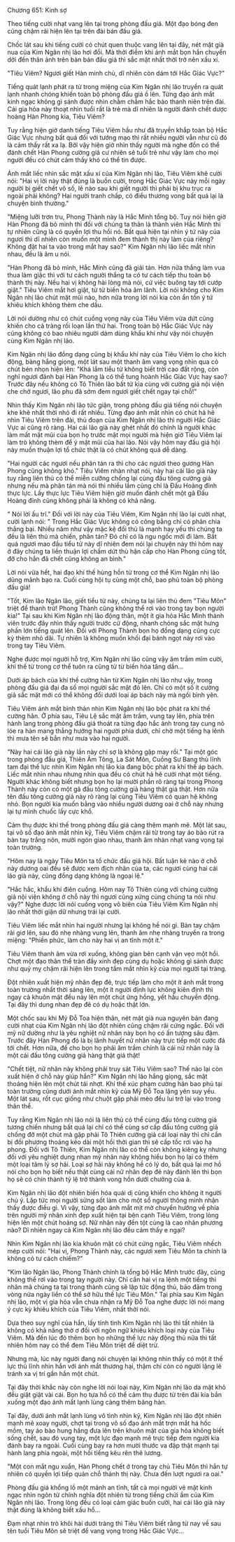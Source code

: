 




Chương 651: Kinh sợ


Theo tiếng cười nhạt vang lên tại trong phòng đấu giá. Một đạo bóng đen cũng chậm rãi hiện lên tại trên đài bán đấu giá.

Chốc lát sau khi tiếng cười có chút quen thuộc vang lên tại đây, nét mặt già nua của Kim Ngân nhị lão hơi đổi. Mà thời điểm khi ánh mắt bọn hắn chuyển dời đến thân ảnh trên bàn bán đấu giá thì sắc mặt nhất thời trở nên xấu xí.

"Tiêu Viêm? Ngươi giết Hàn minh chủ, dĩ nhiên còn dám tới Hắc Giác Vực?"

Tiếng quát lạnh phát ra từ trong miệng của Kim Ngân nhị lão truyền ra quát lạnh nhanh chóng khiến toàn bộ phòng đấu giá ồ lên. Từng đạo ánh mắt kinh ngạc không gì sánh được nhìn chằm chằm hắc bào thanh niên trên đài. Cái gia hỏa này thoạt nhìn tuổi rất là trẻ mà dĩ nhiên là người đánh chết dược hoàng Hàn Phong kia, Tiêu Viêm?

Tuy rằng hiện giờ danh tiếng Tiêu Viêm hầu như đã truyền khắp toàn bộ Hắc Giác Vực nhưng bất quá đối với tướng mạo thì rất nhiều người vẫn như cũ đó là cảm thấy rất xa lạ. Bởi vậy hiện giờ nhìn thấy người mà nghe đồn có thể đánh chết Hàn Phong cường giả cư nhiên sẽ tuổi trẻ như vậy làm cho mọi người đều có chút cảm thấy khó có thể tin được.

Ánh mắt liếc nhìn sắc mặt xấu xí của Kim Ngân nhị lão, Tiêu Viêm khẽ cười nói: "Hai vị lời này thật đúng là buồn cười, trong Hắc Giác Vực này mỗi ngày người bị giết chết vô số, lẽ nào sau khi giết người thì phải bị khu trục ra ngoài phải không? Hai người tranh chấp, có điều thương vong bất quá lại là chuyện bình thường."

"Miệng lưỡi trơn tru, Phong Thành này là Hắc Minh tổng bộ. Tuy nói hiện giờ Hàn Phong đã bỏ mình thì đối với chúng ta thân là thành viên Hắc Minh thì tự nhiên cũng là có quyền lợi thu hồi nó. Bất quá hiện tại nhìn ý tứ này của ngươi thì dĩ nhiên còn muốn một mình đem thành thị này làm của riêng? Không đặt hai ta vào trong mắt hay sao?" Kim Ngân nhị lão liếc mắt nhìn nhau, đều là âm u nói.

"Hàn Phong đã bỏ mình, Hắc Minh cũng đã giải tán. Hơn nữa thắng làm vua thua làm giặc thì với tư cách người thắng ta có tư cách tiếp thu toàn bộ thành thị này. Nếu hai vị không hài lòng mà nói, cứ việc buông tay tới cướp giật." Tiêu Viêm mắt hơi giật, từ từ biến hóa âm lãnh. Lời nói không cho Kim Ngân nhị lão chút mặt mũi nào, hơn nữa trong lời nói kia còn ẩn tồn ý tứ khiêu khích không thèm che dấu.

Lời nói dường như có chút cuồng vọng này của Tiêu Viêm vừa dứt cũng khiến cho cả tràng rối loạn lần thứ hai. Trong toàn bộ Hắc Giác Vực này cũng không có bao nhiêu người dám dùng khẩu khí như vậy nói chuyện cùng Kim Ngân nhị lão.

Kim Ngân nhị lão đồng dạng cũng bị khẩu khí này của Tiêu Viêm lo cho kích động, bàng hắng giọng, một lát sau một thanh âm vang vọng nhìn qua có chút bén nhọn hiện lên: "Khá lắm tiểu tử không biết trời cao đất rộng, còn nghĩ ngươi đánh bại Hàn Phong là có thể tung hoành Hắc Giác Vực hay sao? Trước đây nếu không có Tô Thiên lão bất tử kia cùng với cường giả nội viện che chở ngươi, lão phu đã sớm đem ngươi giết chết ngay tại chỗ!"

Nhìn thấy Kim Ngân nhị lão tức giận, trong phòng đấu giá tiếng nói chuyện khe khẽ nhất thời nhỏ đi rất nhiều. Từng đạo ánh mắt nhìn có chút hả hê nhìn Tiêu Viêm trên đài, thủ đoạn của Kim Ngân nhị lão thì người Hắc Giác Vực ai cũng rõ ràng. Hai cái lão già này ghét nhất đó chính là người khác làm mất mặt mũi của bọn họ trước mặt mọi người mà hiện giờ Tiêu Viêm lại làm trò không thèm để ý mặt mũi của hai lão. Nói vậy hôm nay đấu giá hội này muốn thuận lợi tổ chức thật là có chút không quá dễ dàng.

"Hai người các ngươi nếu phân tán ra thì cho các ngươi theo gương Hàn Phong cũng không khó." Tiêu Viêm nhàn nhạt nói, này hai cái lão già này tuy rằng liên thủ có thể miễn cưỡng chống lại cùng đấu tông cường giả nhưng nếu mà phân tán mà nói thì nhiều lắm cũng chỉ là Đấu Hoàng đỉnh thực lực. Lấy thực lực Tiêu Viêm hiện giờ muốn đánh chết một gã Đấu Hoàng đỉnh cũng không phải là không có khả năng.

" Nói lời ấu trĩ." Đối với lời này của Tiêu Viêm, Kim Ngân nhị lão lại cười nhạt, cười lạnh nói: " Trong Hắc Giác Vực không có công bằng chỉ có phân chia thắng bại. Nhiều năm như vậy mặc kệ đối thủ là mạnh hay yếu thì chúng ta đều là liên thủ mà chiến, phân tán? Đó chỉ có là ngu ngốc mới đi làm. Bất quá ngươi mao đầu tiểu tử này dĩ nhiên đem nói lại chuyện này thì hôm nay ở đây chúng ta liền thuận lợi chấm dứt thù hận cấp cho Hàn Phong cũng tốt, đỡ cho hắn đã chết cũng không an bình."

Lời nói vừa hết, hai đạo khí thế hùng hồn từ trong cơ thể Kim Ngân nhị lão dũng mãnh bạo ra. Cuối cùng hội tụ cùng một chỗ, bao phủ toàn bộ phòng đấu giá!

"Tốt, Kim lão Ngân lão, giết tiểu tử này, chúng ta lại liên thủ đem "Tiêu Môn" triệt để thanh trừ! Phong Thành cũng không thể rơi vào trong tay bọn người kia!" Tại sau khi Kim Ngân nhị lão động thân, một ít gia hỏa Hắc Minh thành viên trước đây nhìn thấy người trước cử động, nhanh chóng sắc mặt hưng phấn lớn tiếng quát lên. Đối với Phong Thành bọn họ đồng dạng cũng cực kỳ thèm nhỏ dãi. Tự nhiên là không muốn khối đại bánh ngọt này rơi vào trong tay Tiêu Viêm.

Nghe được mọi người hỗ trợ, Kim Ngân nhị lão cũng vậy âm trầm mỉm cười, khí thế từ trong cơ thể tuôn ra cũng từ từ biến hóa tăng dần…

Dưới áp bách của khí thế cường hãn từ Kim Ngân nhị lão như vậy, trong phòng đấu giá đại đa số mọi người sắc mặt đỏ lên. Chỉ có một số ít cường giả sắc mặt mới có thể không đổi dưới loại áp bách này mà ngồi bình yên.

Tiêu Viêm ánh mắt bình thản nhìn Kim Ngân nhị lão bộc phát ra khí thế cường hãn. Ở phía sau, Tiêu Lệ sắc mặt âm trầm, vung tay lên, phía trên hành lang trong phòng đấu giá thoát ra từng đạo hắc ảnh trong tay cung nỏ lóe ra hàn mang thẳng hướng hai người phía dưới, chỉ chờ một tiếng hạ lênh thì mưa tên sẽ bắn như mưa vào hai người.

"Này hai cái lão già này lần này chỉ sợ là không gặp may rồi." Tại một góc trong phòng đấu giá, Thiên Âm Tông, La Sát Môn, Cuồng Sư Bang thủ lĩnh tam đại thế lực nhìn Kim Ngân nhị lão kia đang bộc phát ra khí thế áp bách. Liếc mắt nhìn nhau nhưng nhìn qua đều có chút hả hê cười nhạt một tiếng. Người khác không biết nhưng bọn họ lại mười phần rõ ràng tại trong Phong Thành này còn có một gã đấu tông cường giả hàng thật giá thật. Hơn nữa tên đấu tông cường giả này rõ ràng lại cùng Tiêu Viêm có quan hệ không nhỏ. Bọn người kia muốn bằng vào nhiều người dương oai ở chỗ này nhưng lại tự mình chuốc lấy cực khổ.

Cảm thụ được khí thế trong phòng đấu giá càng thêm mạnh mẽ. Một lát sau, tại vô số đạo ánh mắt nhìn kỹ, Tiêu Viêm chậm rãi từ trong tay áo bào rút ra bàn tay trắng nõn, mười ngón giao nhau, thanh âm nhàn nhạt vang vọng tại toàn trường.

"Hôm nay là ngày Tiêu Môn ta tổ chức đấu giá hội. Bất luận kẻ nào ở chỗ này dương oai đều sẽ được xem địch nhân của ta, các ngươi cùng hai cái lão già này, cũng đồng dạng không là ngoại lệ."

"Hắc hắc, khẩu khí điên cuồng. Hôm nay Tô Thiên cùng với chúng cường giả nội viện không ở chỗ này thì ngươi cũng xứng cùng chúng ta nói như vậy?" Nghe được lời nói cuồng vọng vô biên của Tiêu Viêm Kim Ngân nhị lão nhất thời giận dữ nhưng trái lại cười.

Tiêu Viêm liếc mắt nhìn hai người nhưng lại không hề nói gì. Bàn tay chậm rãi giơ lên, sau đó nhẹ nhàng vung lên, thanh âm nhẹ nhàng truyền ra trong miệng: "Phiền phức, làm cho này hai vị an tĩnh một ít."

Tiêu Viêm thanh âm vừa rơi xuống, không gian bên cạnh vặn vẹo một hồi. Chợt một đạo thân thể tràn đầy xinh đẹp cùng dụ hoặc không gì sánh được như quỷ mỵ chậm rãi hiện lên trong tầm mắt nhìn kỹ của mọi người tại tràng.

Đột nhiên xuất hiện mỹ nhân đẹp đẻ, trực tiếp làm cho một ít ánh mắt trong toàn trường nhất thời sáng lên, một ít người định lực không kiên định thì ngay cả khuôn mặt đều nảy lên một chút ửng hồng, yết hầu chuyển động. Tại đây thì dung nhan đẹp đẽ có dụ hoặc thật lớn.

Một chốc sau khi Mỹ Đỗ Toa hiện thân, nét mặt già nua nguyên bản đang cười nhạt của Kim Ngân nhị lão đột nhiên cũng chậm rãi cứng ngắc. Đối với mỹ nữ dường như là yêu nghiệt nữ nhân này bọn họ có ấn tượng sâu đậm. Trước đây Hàn Phong đó là bị lãnh huyết nữ nhân này trực tiếp một cước đá tới chết. Hơn nữa, để cho bọn họ phải âm trầm chính là cái nữ nhân này là một cái đấu tông cường giả hàng thật giá thật!

"Chết tiệt, nữ nhân này không phải truy sát Tiêu Viêm sao? Thế nào lại còn xuất hiện ở chỗ này giúp hắn?" Kim Ngân nhị lão hắng giọng, sắc mặt thoáng hiện lên một chút tái nhợt. Khí thế xúc phạm cường hãn bao phủ tại toàn trường cũng dưới ánh mắt nhìn kỹ của Mỹ Đỗ Toa lặng yên suy yếu. Một lát sau, rốt cục giống như chuột gặp phải mèo đều lui trở lại vào trong thân thể.

Tuy rằng Kim Ngân nhị lão nói là liên thủ có thể cùng đấu tông cường giả tương chiến nhưng bất quá lại chỉ có thể cùng sơ cấp đấu tông cường giả chống đỡ một chút mà gặp phải Tô Thiên cường giả cái loại này thì chỉ cần bị đối phương thoáng kéo dài một hồi thời gian thì sẽ cấp tốc rơi vào hạ phong. Đối với Tô Thiên, Kim Ngân nhị lão có thể còn không kiêng kỵ nhưng đối với yêu nghiệt dung nhan mỹ nhân này không hiểu bọn họ lại có thêm một loại tâm lý sợ hãi. Loại sợ hãi này không hề có lý do, bất quá lại mơ hồ nói cho bọn họ biết nếu thật cùng cái nữ nhân đẹp đẻ này đánh lên thì bọn họ sẽ có chín thành tỷ lệ trở thành vong hồn dưới chưởng của ả.

Kim Ngân nhị lão đột nhiên biến hóa quái dị cũng khiến cho không ít người chú ý. Lập tức mọi người sửng sốt làm cho một số người thông minh nhận thấy được điều gì. Vì vậy, từng đạo ánh mắt mịt mờ chuyển hướng về phía trên người mỹ nhân xinh đẹp xuất hiện tại bên cạnh Tiêu Viêm, trong lòng hiện lên một chút hoảng sợ. Nữ nhân này đến tột cùng là cao nhân phương nào? Dĩ nhiên ngay cả Kim Ngân nhị lão đều cảm thấy e ngại?

Nhìn Kim Ngân nhị lão kia khuôn mặt có chút cứng ngắc, Tiêu Viêm nhếch mép cười nói: "Hai vị, Phong Thành này, các ngươi xem Tiêu Môn ta chính là không có tư cách chiếm?"

"Kim lão Ngân lão, Phong Thành chính là tổng bộ Hắc Minh trước đây, cũng không thể rơi vào trong tay người này. Chỉ cần hai vị ra lệnh một tiếng thì nhân mã chúng ta tại trong thành cũng sẽ lập tức động thủ, bảo đảm trong vòng nửa ngày liền có thể sở hữu thế lực Tiêu Môn." Tại phía sau Kim Ngân nhị lão, một vị gia hỏa vẫn chưa nhận ra Mỹ Đỗ Toa nghe được lời nói mang ý cực kỳ khiêu khích của Tiêu Viêm, nhất thời nói.

Dựa theo suy nghĩ của hắn, lấy tính tình Kim Ngân nhị lão thì tất nhiên là không có khả năng thờ ơ đối với ngôn ngữ khiêu khích loại này của Tiêu Viêm. Mà đến lúc đó thêm bọn họ những thế lực này động thủ nữa thì tất nhiên hôm nay có thể đem Tiêu Môn triệt để diệt trừ.

Nhưng mà, lúc này người đang nói chuyện lại không nhìn thấy có một ít thế lực thủ lĩnh nhìn hắn với ánh mắt thương hại, thậm chí còn có người lặng lẽ tránh xa vị trí gần hắn một chút.

Tại đây thời khắc này còn nghe lời nói loại này, Kim Ngân nhị lão da mặt khô đều giật giật vài cái. Bọn họ tựa hồ có thể cảm thụ được từ trên đài kia bắn xuống một đạo ánh mắt lạnh lùng càng thêm băng hàn.

Tại đây, dưới ánh mắt lạnh lùng vô tình nhìn kỹ, Kim Ngân nhị lão đột nhiên mạnh mẽ xoay người, chợt tại trong vô số đạo ánh mắt trợn mắt há hốc mồm, tay áo bào hung hăng đưa lên trên khuôn mặt của gia hỏa không biết sống chết, sau đó vung tay, một lực đạo mạnh mẽ trực tiếp đem người kia đánh bay ra ngoài. Cuối cùng bay ra hơn mười thước va đập thật mạnh tại hành lang phía ngoài, một hồi tiếng kêu rên thê lương.

"Một con mắt ngu xuẩn, Hàn Phong chết ở trong tay chủ Tiêu Môn thì hắn tự nhiên có quyền lợi tiếp quản chỗ thành thị này. Chưa đến lượt ngươi ra oai."

Phòng đấu giá khổng lồ một mảnh an tĩnh, tất cả mọi người vẻ mặt kinh ngạc nhìn ngôn từ chính nghĩa đột nhiên từ trong tiếng chửi ầm của Kim Ngân nhị lão. Trong lòng đều có loại cảm giác buồn cười, hai cái lão già này thật đúng là không biết xấu hổ…

Đạm nhạt nhìn trò khôi hài dưới tràng thì Tiêu Viêm biết rằng từ nay về sau tên tuổi Tiêu Môn sẽ triệt để vang vọng trong Hắc Giác Vực…




